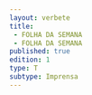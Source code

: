 ```yaml
---
layout: verbete
title:
 - FOLHA DA SEMANA
 - FOLHA DA SEMANA
published: true
edition: 1  
type: T
subtype: Imprensa
---
```


